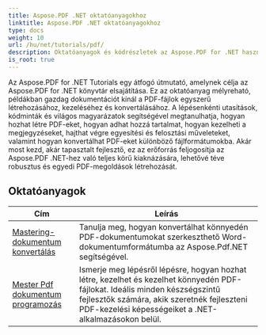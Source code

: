 ```yaml
---
title: Aspose.PDF .NET oktatóanyagokhoz
linktitle: Aspose.PDF .NET oktatóanyagokhoz
type: docs
weight: 10
url: /hu/net/tutorials/pdf/
description: Oktatóanyagok és kódrészletek az Aspose.PDF for .NET használatához. Olyan funkciókat tartalmaz, mint például a létrehozás, a szerkesztés, a konvertálás, a nyomtatás, valamint a PDF-dokumentumok feldolgozására szolgáló funkciók.
is_root: true
---
```


Az Aspose.PDF for .NET Tutorials egy átfogó útmutató, amelynek célja az Aspose.PDF for .NET könyvtár elsajátítása. Ez az oktatóanyag mélyreható, példákban gazdag dokumentációt kínál a PDF-fájlok egyszerű létrehozásához, kezeléséhez és konvertálásához. A lépésenkénti utasítások, kódminták és világos magyarázatok segítségével megtanulhatja, hogyan hozhat létre PDF-eket, hogyan adhat hozzá tartalmat, hogyan kezelheti a megjegyzéseket, hajthat végre egyesítési és felosztási műveleteket, valamint hogyan konvertálhat PDF-eket különböző fájlformátumokba. Akár most kezd, akár tapasztalt fejlesztő, ez az erőforrás feljogosítja az Aspose.PDF .NET-hez való teljes körű kiaknázására, lehetővé téve robusztus és egyedi PDF-megoldások létrehozását.

## Oktatóanyagok
| Cím | Leírás |
| --- | --- | 
| [Mastering-dokumentum konvertálás](./mastering-document-conversion/) | Tanulja meg, hogyan konvertálhat könnyedén PDF-dokumentumokat szerkeszthető Word-dokumentumformátumba az Aspose.Pdf.NET segítségével. |
| [Mester Pdf dokumentum programozás](./master-pdf-document-programming/) | Ismerje meg lépésről lépésre, hogyan hozhat létre, kezelhet és kezelhet könnyedén PDF-fájlokat. Ideális minden készségszintű fejlesztők számára, akik szeretnék fejleszteni PDF-kezelési képességeiket a .NET-alkalmazásokon belül. | 